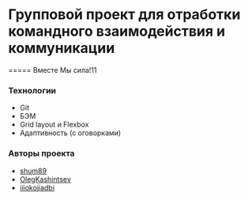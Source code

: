 # Групповой проект для отработки командного взаимодействия и коммуникации
=====
Вместе Мы сила!11

### Технологии
* Git
* БЭМ
* Grid layout и Flexbox
* Адаптивность (с оговорками)

### Авторы проекта
* [shum89][1]
* [OlegKashintsev][2]
* [iiiokojiadbi][3]

[1]: https://github.com/shum89 "shum89"
[2]: https://github.com/OlegKashintsev "OlegKashintsev"
[3]: https://github.com/iiiokojiadbi "iiiokojiadbi"